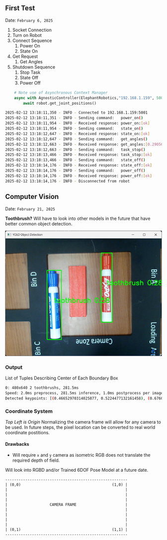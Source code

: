## First Test
Date: `February 6, 2025`

1. Socket Connection
2. Turn on Robot
3. Connect Sequence
   1. Power On
   2. State On
4. Get Request
   1. Get Angles
5. Shutdown Sequence
   1. Stop Task
   2. State Off
   3. Power Off

```python
    # Note use of Asynchronous Context Manager
    async with AgnosticController(ElephantRobotics,"192.168.1.159", 5001) as robot:
        await robot.get_joint_positions()
```

```bash
2025-02-12 13:18:11,350 - INFO - Connected to 192.168.1.159:5001
2025-02-12 13:18:11,351 - INFO - Sending command:   power_on()
2025-02-12 13:18:11,954 - INFO - Received response: power_on:[ok]
2025-02-12 13:18:11,954 - INFO - Sending command:   state_on()
2025-02-12 13:18:12,647 - INFO - Received response: state_on:[ok]
2025-02-12 13:18:12,647 - INFO - Sending command:   get_angles()
2025-02-12 13:18:12,663 - INFO - Received response: get_angles:[0.290562,-95.891321,-74.804509,-162.949219,1.845703,12.041016]
2025-02-12 13:18:12,663 - INFO - Sending command:   task_stop()
2025-02-12 13:18:13,466 - INFO - Received response: task_stop:[ok]
2025-02-12 13:18:13,466 - INFO - Sending command:   state_off()
2025-02-12 13:18:14,176 - INFO - Received response: state_off:[ok]
2025-02-12 13:18:14,176 - INFO - Sending command:   power_off()
2025-02-12 13:18:14,176 - INFO - Received response: power_off:[ok]
2025-02-12 13:18:14,176 - INFO - Disconnected from robot
```

## Computer Vision
Date: `February 21, 2025`

**Toothbrush?** Will have to look into other models in the future that have better common object detection.

![Object Detection](Assets/Images/MarkerDetectionToothbrush.png)

### Output

List of Tuples Describing Center of Each Boundary Box

```bash
0: 480x640 2 toothbrushs, 281.5ms
Speed: 2.0ms preprocess, 281.5ms inference, 1.0ms postprocess per image at shape (1, 3, 480, 640)
Detected keypoints: [(0.46652970314025877, 0.5224477132161458), (0.6760946273803711, 0.5291166305541992)]
```

### Coordinate System
*Top Left is Origin*
Normalizing the camera frame will allow for any camera to be used. In future steps, the pixel location can be converted to real world coordinate postitions.

#### Drawbacks
* Will require `x` and `y` camera as isometric RGB does not translate the required depth of field.

Will look into RGBD and/or Trained 6DOF Pose Model at a future date.

```ascii
-------------------------------------------------------
| (0,0)                                         (1,0) |
|                                                     |
|                                                     |
|                                                     |
|                   CAMERA FRAME                      |
|                                                     |
|                                                     |
|                                                     |
|                                                     |
| (0,1)                                         (1,1) |
-------------------------------------------------------
 ```
